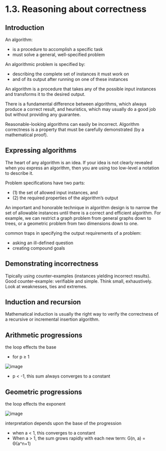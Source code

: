 # 1.3. Reasoning about correctness

## Introduction

An algorithm:

* is a procedure to accomplish a specific task
* must solve a general, well-specified problem

An algorithmic problem is specified by:

* describing the complete set of instances it must work on 
* and of its output after running on one of these instances

An algorithm is a procedure that takes any of the possible input instances and transforms it to the desired output.

There is a fundamental difference between algorithms, which always produce a correct result, and heuristics, which may usually do a good job but without providing any guarantee.

Reasonable-looking algorithms can easily be incorrect. Algorithm correctness is a property that must be carefully demonstrated (by a mathematical proof).

## Expressing algorithms
The heart of any algorithm is an idea. If your idea is not clearly revealed when you express an algorithm, then you are using too low-level a notation to describe it.

Problem specifications have two parts: 

* (1) the set of allowed input instances, and 
* (2) the required properties of the algorithm’s output

An important and honorable technique in algorithm design is to narrow the set of allowable instances until there is a correct and efficient algorithm. For example, we can restrict a graph problem from general graphs down to trees, or a geometric problem from two dimensions down to one.

common traps in specifying the output requirements of a problem:

* asking an ill-defined question
* creating compound goals

## Demonstrating incorrectness

Tipically using counter-examples (instances yielding incorrect results).
Good counter-example: verifiable and simple. Think small, exhaustively. Look at weaknesses, ties and extremes.

## Induction and recursion

Mathematical induction is usually the right way to verify the correctness of a recursive or incremental insertion algorithm.

## Arithmetic progressions

the loop effects the base

* for p ≥ 1

![image](https://raw.github.com/csabapalfi/algorithm-design-manual/master/arithmetic_progressions.jpg)

* p < -1, this sum always converges to a constant

## Geometric progressions

the loop effects the exponent

![image](https://raw.github.com/csabapalfi/algorithm-design-manual/master/geometric_progressions.jpg)

interpretation depends upon the base of the progression

* when a < 1, this converges to a constant
* When a > 1, the sum grows rapidly with each new term: G(n, a) = Θ(a^n+1) 






